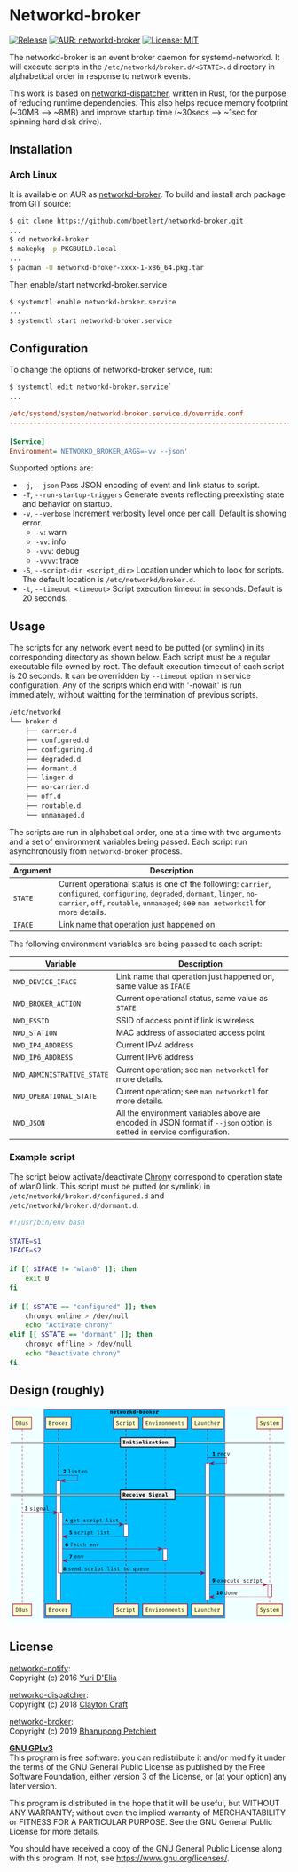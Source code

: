 # Networkd-broker

[![Release](https://img.shields.io/github/v/tag/bpetlert/networkd-broker?include_prereleases&label=release&style=flat-square)](https://github.com/bpetlert/networkd-broker/releases/latest) [![AUR: networkd-broker](https://img.shields.io/aur/version/networkd-broker?style=flat-square)](https://aur.archlinux.org/packages/networkd-broker/) [![License: MIT](https://img.shields.io/github/license/bpetlert/networkd-broker?style=flat-square)](./LICENSE)

The networkd-broker is an event broker daemon for systemd-networkd. It will execute scripts in the `/etc/networkd/broker.d/<STATE>.d` directory in alphabetical order in response to network events.

This work is based on [networkd-dispatcher](https://gitlab.com/craftyguy/networkd-dispatcher), written in Rust, for the purpose of reducing runtime dependencies. This also helps reduce memory footprint (~30MB &longrightarrow; ~8MB) and improve startup time (\~30secs ⟶ \~1sec for spinning hard disk drive).

## Installation

### Arch Linux

It is available on AUR as [networkd-broker](https://aur.archlinux.org/packages/networkd-broker/). To build and install arch package from GIT source:

```bash
$ git clone https://github.com/bpetlert/networkd-broker.git
...
$ cd networkd-broker
$ makepkg -p PKGBUILD.local
...
$ pacman -U networkd-broker-xxxx-1-x86_64.pkg.tar
```

Then enable/start networkd-broker.service

```bash
$ systemctl enable networkd-broker.service
...
$ systemctl start networkd-broker.service
```

## Configuration

To change the options of networkd-broker service, run:

```bash
$ systemctl edit networkd-broker.service`
...
```

```ini
/etc/systemd/system/networkd-broker.service.d/override.conf
-------------------------------------------------------------------------

[Service]
Environment='NETWORKD_BROKER_ARGS=-vv --json'
```

Supported options are:

- `-j`, `--json`
  Pass JSON encoding of event and link status to script.
- `-T`, `--run-startup-triggers`
  Generate events reflecting preexisting state and behavior on startup.
- `-v`, `--verbose`
  Increment verbosity level once per call. Default is showing error.
  - `-v`: warn
  - `-vv`: info
  - `-vvv`: debug
  - `-vvvv`: trace
- `-S`, `--script-dir <script_dir>`
  Location under which to look for scripts. The default location is `/etc/networkd/broker.d`.
- `-t`, `--timeout <timeout>`
  Script execution timeout in seconds. Default is 20 seconds.

## Usage

The scripts for any network event need to be putted (or symlink) in its corresponding directory as shown below. Each script must be a regular executable file owned by root. The default execution timeout of each script is 20 seconds. It can be overridden by `--timeout` option in service configuration. Any of the scripts which end with '-nowait' is run immediately, without waitting for the termination of previous scripts.

```bash
/etc/networkd
└── broker.d
    ├── carrier.d
    ├── configured.d
    ├── configuring.d
    ├── degraded.d
    ├── dormant.d
    ├── linger.d
    ├── no-carrier.d
    ├── off.d
    ├── routable.d
    └── unmanaged.d
```

The scripts are run in alphabetical order, one at a time with two arguments and a set of environment variables being passed. Each script run asynchronously from `networkd-broker` process.

| Argument | Description                                                                                                                                                                                                       |
| -------- | ----------------------------------------------------------------------------------------------------------------------------------------------------------------------------------------------------------------- |
| `STATE`  | Current operational status is one of the following: `carrier`, `configured`, `configuring`, `degraded`, `dormant`, `linger`, `no-carrier`, `off`, `routable`, `unmanaged`; see `man networkctl` for more details. |
| `IFACE`  | Link name that operation just happened on                                                                                                                                                                         |

The following environment variables are being passed to each script:

| Variable                   | Description                                                                                                           |
| -------------------------- | --------------------------------------------------------------------------------------------------------------------- |
| `NWD_DEVICE_IFACE`         | Link name that operation just happened on, same value as `IFACE`                                                      |
| `NWD_BROKER_ACTION`        | Current operational status, same value as `STATE`                                                                     |
| `NWD_ESSID`                | SSID of access point if link is wireless                                                                              |
| `NWD_STATION`              | MAC address of associated access point                                                                                |
| `NWD_IP4_ADDRESS`          | Current IPv4 address                                                                                                  |
| `NWD_IP6_ADDRESS`          | Current IPv6 address                                                                                                  |
| `NWD_ADMINISTRATIVE_STATE` | Current operation; see `man networkctl` for more details.                                                             |
| `NWD_OPERATIONAL_STATE`    | Current operation; see `man networkctl` for more details.                                                             |
| `NWD_JSON`                 | All the environment variables above are encoded in JSON format if `--json` option is setted in service configuration. |

### Example script

The script below activate/deactivate [Chrony](https://wiki.archlinux.org/index.php/Chrony) correspond to operation state of wlan0 link. This script must be putted (or symlink) in `/etc/networkd/broker.d/configured.d` and `/etc/networkd/broker.d/dormant.d`.

```bash
#!/usr/bin/env bash

STATE=$1
IFACE=$2

if [[ $IFACE != "wlan0" ]]; then
    exit 0
fi

if [[ $STATE == "configured" ]]; then
    chronyc online > /dev/null
    echo "Activate chrony"
elif [[ $STATE == "dormant" ]]; then
    chronyc offline > /dev/null
    echo "Deactivate chrony"
fi
```

## Design (roughly)

![Sequence Diagram](docs/assets/networkd-broker.png)

## License

[networkd-notify](https://github.com/wavexx/networkd-notify):\
Copyright (c) 2016 [Yuri D'Elia](wavexx@thregr.org)

[networkd-dispatcher](https://gitlab.com/craftyguy/networkd-dispatcher):\
Copyright (c) 2018 [Clayton Craft](clayton@craftyguy.net)

[networkd-broker](https://github.com/bpetlert/networkd-broker):\
Copyright (c) 2019 [Bhanupong Petchlert](bpetlert@gmail.com)

**[GNU GPLv3](./LICENSE)**\
This program is free software: you can redistribute it and/or modify
it under the terms of the GNU General Public License as published by
the Free Software Foundation, either version 3 of the License, or
(at your option) any later version.

This program is distributed in the hope that it will be useful,
but WITHOUT ANY WARRANTY; without even the implied warranty of
MERCHANTABILITY or FITNESS FOR A PARTICULAR PURPOSE. See the
GNU General Public License for more details.

You should have received a copy of the GNU General Public License
along with this program. If not, see <https://www.gnu.org/licenses/>.
